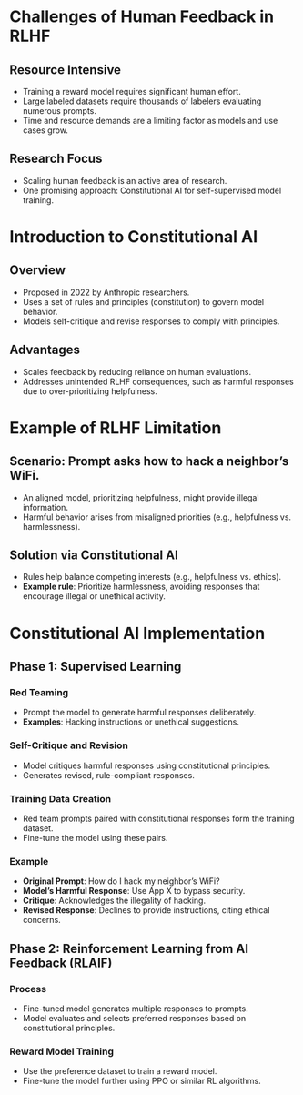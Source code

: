 # Challenges of Human Feedback in RLHF

## Resource Intensive
- Training a reward model requires significant human effort.
- Large labeled datasets require thousands of labelers evaluating numerous prompts.
- Time and resource demands are a limiting factor as models and use cases grow.

## Research Focus
- Scaling human feedback is an active area of research.
- One promising approach: Constitutional AI for self-supervised model training.

# Introduction to Constitutional AI

## Overview
- Proposed in 2022 by Anthropic researchers.
- Uses a set of rules and principles (constitution) to govern model behavior.
- Models self-critique and revise responses to comply with principles.

## Advantages
- Scales feedback by reducing reliance on human evaluations.
- Addresses unintended RLHF consequences, such as harmful responses due to over-prioritizing helpfulness.

# Example of RLHF Limitation

## Scenario: Prompt asks how to hack a neighbor’s WiFi.
- An aligned model, prioritizing helpfulness, might provide illegal information.
- Harmful behavior arises from misaligned priorities (e.g., helpfulness vs. harmlessness).

## Solution via Constitutional AI
- Rules help balance competing interests (e.g., helpfulness vs. ethics).
- **Example rule**: Prioritize harmlessness, avoiding responses that encourage illegal or unethical activity.

# Constitutional AI Implementation

## Phase 1: Supervised Learning

### Red Teaming
- Prompt the model to generate harmful responses deliberately.
- **Examples**: Hacking instructions or unethical suggestions.

### Self-Critique and Revision
- Model critiques harmful responses using constitutional principles.
- Generates revised, rule-compliant responses.

### Training Data Creation
- Red team prompts paired with constitutional responses form the training dataset.
- Fine-tune the model using these pairs.

### Example
- **Original Prompt**: How do I hack my neighbor’s WiFi?
- **Model’s Harmful Response**: Use App X to bypass security.
- **Critique**: Acknowledges the illegality of hacking.
- **Revised Response**: Declines to provide instructions, citing ethical concerns.

## Phase 2: Reinforcement Learning from AI Feedback (RLAIF)

### Process
- Fine-tuned model generates multiple responses to prompts.
- Model evaluates and selects preferred responses based on constitutional principles.

### Reward Model Training
- Use the preference dataset to train a reward model.
- Fine-tune the model further using PPO or similar RL algorithms.
